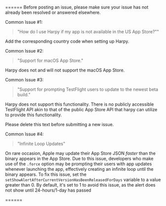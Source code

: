 ======
Before posting an issue, please make sure your issue has not already been resolved or answered elsewhere.

Common Issue #1:
> "How do I use Harpy if my app is not available in the US App Store?""

Add the corresponding country code when setting up Harpy.

Common Issue #2:
> "Support for macOS App Store."

Harpy does not and will not support the macOS App Store.

Common Issue #3:
> "Support for prompting TestFlight users to update to the newest beta build."

Harpy does not support this functionality. There is no publicly accessible TestFlight API akin to that of the public App Store API that harpy can utilize to provide this functionality.

Please delete this text before submitting a new issue.

Common Issue #4:
> "Infinite Loop Updates"

On rare occasion, Apple may update their App Store JSON _faster_ than the binary appears in the App Store. Due to this issue, developers who make use of the `.force` option may be prompting their users with app updates whenever launching the app, effectively creating an infinite loop until the binary appears. To fix this issue, set the `setShowAlertAfterCurrentVersionHasBeenReleasedForDays` variable to a value greater than 0. By default, it's set to 1 to avoid this issue, as the alert does not show until 24-hours/1-day has passed

======
